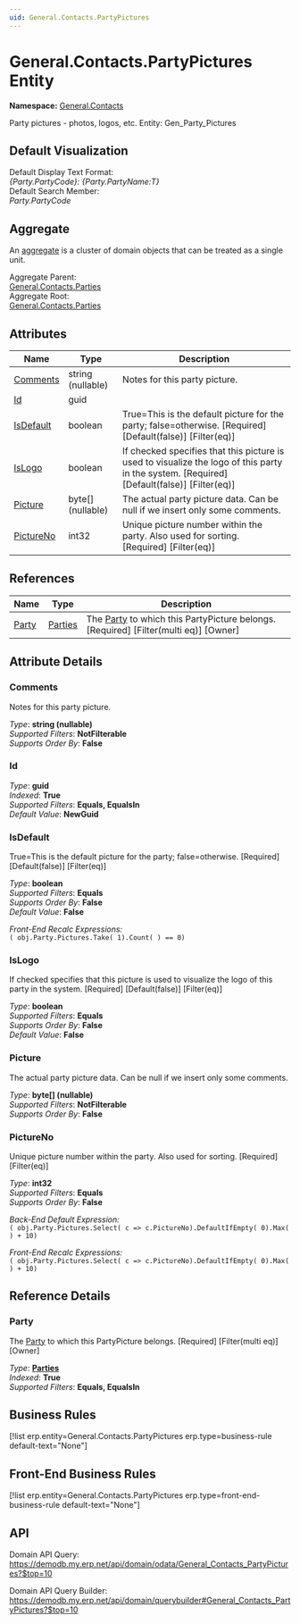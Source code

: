 ```yaml
---
uid: General.Contacts.PartyPictures
---
```

# General.Contacts.PartyPictures Entity

**Namespace:** [General.Contacts](General.Contacts.md)  

Party pictures - photos, logos, etc. Entity: Gen_Party_Pictures

## Default Visualization
Default Display Text Format:  
_{Party.PartyCode}: {Party.PartyName:T}_  
Default Search Member:  
_Party.PartyCode_  

## Aggregate
An [aggregate](https://docs.erp.net/tech/advanced/concepts/aggregates.html) is a cluster of domain objects that can be treated as a single unit.  

Aggregate Parent:  
[General.Contacts.Parties](General.Contacts.Parties.md)  
Aggregate Root:  
[General.Contacts.Parties](General.Contacts.Parties.md)  

## Attributes

| Name | Type | Description |
| ---- | ---- | --- |
| [Comments](General.Contacts.PartyPictures.md#comments) | string (nullable) | Notes for this party picture. 
| [Id](General.Contacts.PartyPictures.md#id) | guid |  
| [IsDefault](General.Contacts.PartyPictures.md#isdefault) | boolean | True=This is the default picture for the party; false=otherwise. [Required] [Default(false)] [Filter(eq)] 
| [IsLogo](General.Contacts.PartyPictures.md#islogo) | boolean | If checked specifies that this picture is used to visualize the logo of this party in the system. [Required] [Default(false)] [Filter(eq)] 
| [Picture](General.Contacts.PartyPictures.md#picture) | byte[] (nullable) | The actual party picture data. Can be null if we insert only some comments. 
| [PictureNo](General.Contacts.PartyPictures.md#pictureno) | int32 | Unique picture number within the party. Also used for sorting. [Required] [Filter(eq)] 

## References

| Name | Type | Description |
| ---- | ---- | --- |
| [Party](General.Contacts.PartyPictures.md#party) | [Parties](General.Contacts.Parties.md) | The [Party](General.Contacts.PartyPictures.md#party) to which this PartyPicture belongs. [Required] [Filter(multi eq)] [Owner] |


## Attribute Details

### Comments

Notes for this party picture.

_Type_: **string (nullable)**  
_Supported Filters_: **NotFilterable**  
_Supports Order By_: **False**  

### Id

_Type_: **guid**  
_Indexed_: **True**  
_Supported Filters_: **Equals, EqualsIn**  
_Default Value_: **NewGuid**  

### IsDefault

True=This is the default picture for the party; false=otherwise. [Required] [Default(false)] [Filter(eq)]

_Type_: **boolean**  
_Supported Filters_: **Equals**  
_Supports Order By_: **False**  
_Default Value_: **False**  

_Front-End Recalc Expressions:_  
`( obj.Party.Pictures.Take( 1).Count( ) == 0)`
### IsLogo

If checked specifies that this picture is used to visualize the logo of this party in the system. [Required] [Default(false)] [Filter(eq)]

_Type_: **boolean**  
_Supported Filters_: **Equals**  
_Supports Order By_: **False**  
_Default Value_: **False**  

### Picture

The actual party picture data. Can be null if we insert only some comments.

_Type_: **byte[] (nullable)**  
_Supported Filters_: **NotFilterable**  
_Supports Order By_: **False**  

### PictureNo

Unique picture number within the party. Also used for sorting. [Required] [Filter(eq)]

_Type_: **int32**  
_Supported Filters_: **Equals**  
_Supports Order By_: **False**  

_Back-End Default Expression:_  
`( obj.Party.Pictures.Select( c => c.PictureNo).DefaultIfEmpty( 0).Max( ) + 10)`

_Front-End Recalc Expressions:_  
`( obj.Party.Pictures.Select( c => c.PictureNo).DefaultIfEmpty( 0).Max( ) + 10)`

## Reference Details

### Party

The [Party](General.Contacts.PartyPictures.md#party) to which this PartyPicture belongs. [Required] [Filter(multi eq)] [Owner]

_Type_: **[Parties](General.Contacts.Parties.md)**  
_Indexed_: **True**  
_Supported Filters_: **Equals, EqualsIn**  



## Business Rules

[!list erp.entity=General.Contacts.PartyPictures erp.type=business-rule default-text="None"]

## Front-End Business Rules

[!list erp.entity=General.Contacts.PartyPictures erp.type=front-end-business-rule default-text="None"]

## API

Domain API Query:
<https://demodb.my.erp.net/api/domain/odata/General_Contacts_PartyPictures?$top=10>

Domain API Query Builder:
<https://demodb.my.erp.net/api/domain/querybuilder#General_Contacts_PartyPictures?$top=10>

